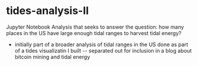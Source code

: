 # tides-analysis-II
Jupyter Notebook Analysis that seeks to answer the question: how many places in the US have large enough tidal ranges to harvest tidal energy?

* initially part of a broader analysis of tidal ranges in the US done as part of a tides visualizatin I built -- separated out for inclusion in a blog about bitcoin mining and tidal energy
